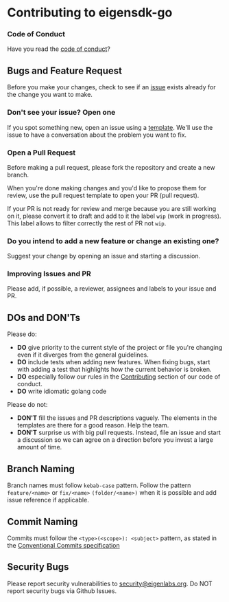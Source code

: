 # Contributing to eigensdk-go

### Code of Conduct

Have you read the [code of conduct](https://github.com/arithmic/eigensdk-go/blob/main/CODE_OF_CONDUCT.md)?

## Bugs and Feature Request

Before you make your changes, check to see if an [issue](https://github.com/arithmic/eigensdk-go/issues) exists already for the change you want to make.

### Don't see your issue? Open one

If you spot something new, open an issue using a [template](https://github.com/arithmic/eigensdk-go/issues/new/choose). We'll use the issue to have a conversation about the problem you want to fix.

### Open a Pull Request

Before making a pull request, please fork the repository and create a new branch.

When you're done making changes and you'd like to propose them for review, use the pull request template to open your PR (pull request).

If your PR is not ready for review and merge because you are still working on it, please convert it to draft and add to it the label `wip` (work in progress). This label allows to filter correctly the rest of PR not `wip`.

### Do you intend to add a new feature or change an existing one?

Suggest your change by opening an issue and starting a discussion.

### Improving Issues and PR

Please add, if possible, a reviewer, assignees and labels to your issue and PR.

## DOs and DON'Ts

Please do:

- **DO** give priority to the current style of the project or file you're changing even if it diverges from the general guidelines.
- **DO** include tests when adding new features. When fixing bugs, start with adding a test that highlights how the current behavior is broken.
- **DO** especially follow our rules in the [Contributing](https://github.com/arithmic/eigensdk-go/blob/master/CODE_OF_CONDUCT.md#contributing) section of our code of conduct.
- **DO** write idiomatic golang code

Please do not:

- **DON'T** fill the issues and PR descriptions vaguely. The elements in the templates are there for a good reason. Help the team.
- **DON'T** surprise us with big pull requests. Instead, file an issue and start a discussion so we can agree on a direction before you invest a large amount of time.

## Branch Naming

Branch names must follow `kebab-case` pattern. Follow the pattern `feature/<name>` or `fix/<name>` `(folder/<name>)` when it is possible and add issue reference if applicable.

## Commit Naming

Commits must follow the `<type>(<scope>): <subject>` pattern, as stated in the [Conventional Commits specification](https://www.conventionalcommits.org/en/v1.0.0/)

## Security Bugs

Please report security vulnerabilities to security@eigenlabs.org. Do NOT report security bugs via Github Issues.
